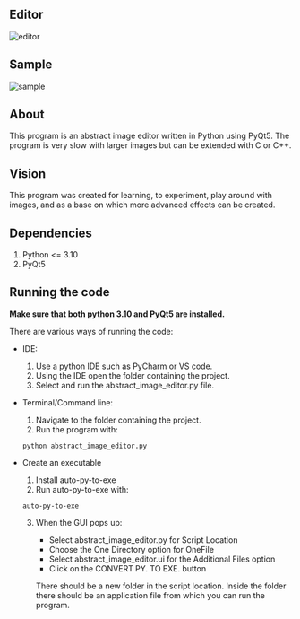 ## Editor

![editor](https://user-images.githubusercontent.com/86565212/201485768-70e98846-4187-4bb9-95bd-9e9ef026865f.jpg)

## Sample

![sample](https://user-images.githubusercontent.com/86565212/201484188-b0629da3-f7a3-40b3-a6b0-e88479566168.jpg)

## About

This program is an abstract image editor written in Python using PyQt5.
The program is very slow with larger images but can be extended with C or C++.

## Vision

This program was created for learning, to experiment, play around with images, and
as a base on which more advanced effects can be created.

## Dependencies

1. Python <= 3.10
2. PyQt5

## Running the code

**Make sure that both python 3.10 and PyQt5 are installed.**

There are various ways of running the code:

* IDE:
  1. Use a python IDE such as PyCharm or VS code.
  2. Using the IDE open the folder containing the project.
  2. Select and run the abstract_image_editor.py file.

* Terminal/Command line:
  1. Navigate to the folder containing the project.
  2. Run the program with: 
    ~~~~
    python abstract_image_editor.py
    ~~~~
  
 * Create an executable
   1. Install auto-py-to-exe
   2. Run auto-py-to-exe with:
   ~~~~
   auto-py-to-exe
   ~~~~
   3. When the GUI pops up:
      - Select abstract_image_editor.py for Script Location
      - Choose the One Directory option for OneFile
      - Select abstract_image_editor.ui for the Additional Files option
      - Click on the CONVERT PY. TO EXE. button

      There should be a new folder in the script location. Inside the folder
      there should be an application file from which you can run the program.
      
